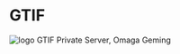 # GTIF
<img src="https://media.discordapp.net/attachments/969952056989331486/1007899419271766047/unknown.png" alt="logo">
GTIF Private Server, Omaga Geming
